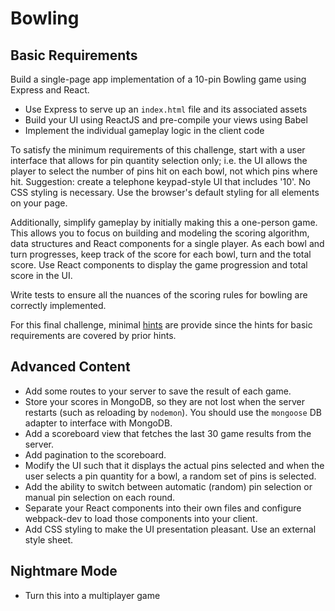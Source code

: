 # Bowling

## Basic Requirements

Build a single-page app implementation of a 10-pin Bowling game using Express and React.

- Use Express to serve up an `index.html` file and its associated assets
- Build your UI using ReactJS and pre-compile your views using Babel
- Implement the individual gameplay logic in the client code

To satisfy the minimum requirements of this challenge, start with a user interface that allows for pin quantity selection only; i.e. the UI allows the player to select the number of pins hit on each bowl, not which pins where hit. Suggestion: create a telephone keypad-style UI that includes '10'. No CSS styling is necessary. Use the browser's default styling for all elements on your page.

Additionally, simplify gameplay by initially making this a one-person game. This allows you to focus on building and modeling the scoring algorithm, data structures and React components for a single player. As each bowl and turn progresses, keep track of the score for each bowl, turn and the total score. Use React components to display the game progression and total score in the UI.

Write tests to ensure all the nuances of the scoring rules for bowling are correctly implemented.

For this final challenge, minimal [hints](docs/hints_4.md) are provide since the hints for basic requirements are covered by prior hints.

## Advanced Content

- Add some routes to your server to save the result of each game.
- Store your scores in MongoDB, so they are not lost when the server restarts (such as reloading by `nodemon`). You should use the `mongoose` DB adapter to interface with MongoDB.
- Add a scoreboard view that fetches the last 30 game results from the server.
- Add pagination to the scoreboard.
- Modify the UI such that it displays the actual pins selected and when the user selects a pin quantity for a bowl, a random set of pins is selected.
- Add the ability to switch between automatic (random) pin selection or manual pin selection on each round.
- Separate your React components into their own files and configure webpack-dev to load those components into your client.
- Add CSS styling to make the UI presentation pleasant. Use an external style sheet.

## Nightmare Mode

- Turn this into a multiplayer game
